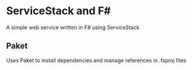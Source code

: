 # ServiceStack and F#
A simple web service written in F# using ServiceStack

## Paket
Uses Paket to install dependencies and manage references in .fsproj files
